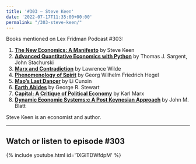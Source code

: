 ```yaml
---
title: '#303 – Steve Keen'
date: '2022-07-17T11:35:00+00:00'
permalink: "/303-steve-keen/"
---
```


Books mentioned on Lex Fridman Podcast #303:

1. <b><a href="https://amzn.to/3EmBnGU" target="_blank" rel="sponsored noopener noreferrer">The New Economics: A Manifesto</a></b> by Steve Keen
2. <b><a href="https://python-advanced.quantecon.org/intro.html" target="_blank" rel="noopener noreferrer">Advanced Quantitative Economics with Python</a></b> by Thomas J. Sargent, John Stachurski
3. <b><a href="https://amzn.to/3TOp8c2" target="_blank" rel="sponsored noopener noreferrer">Marx and Contradiction</a></b> by Lawrence Wilde
4. <b><a href="https://amzn.to/3GmujNg" target="_blank" rel="sponsored noopener noreferrer">**Phenomenology** of Spirit</a></b> by Georg Wilhelm Friedrich Hegel
5. <b><a href="https://amzn.to/3TSaEI2" target="_blank" rel="sponsored noopener noreferrer">Mao’s Last Dancer</a></b> by Li Cunxin
6. <b><a href="https://amzn.to/3TJv31T" target="_blank" rel="sponsored noopener noreferrer">Earth Abides</a></b> by George R. Stewart
7. <b><a href="https://amzn.to/3hXkpHS" target="_blank" rel="sponsored noopener noreferrer">Capital: A Critique of Political Economy</a></b> by Karl Marx
8. <b><a href="https://amzn.to/3ggOYaN" target="_blank" rel="sponsored noopener noreferrer">Dynamic Economic Systems:c A Post Keynesian Approach</a></b> by John M. Blatt

Steve Keen is an economist and author.

- - - - - -

## Watch or listen to episode #303

{% include youtube.html id='1XGiTDWfdpM' %}